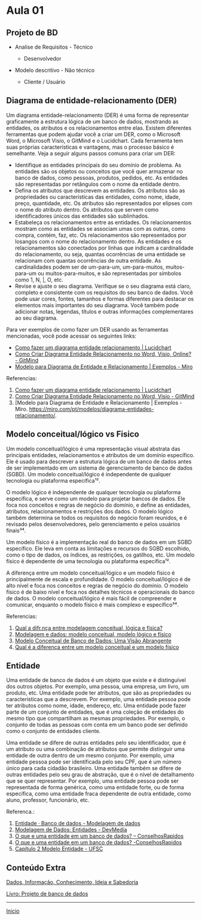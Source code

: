 # Aula 01

## Projeto de BD

- Analise de Requisitos - Técnico
    * Desenvolvedor 

- Modelo descritivo - Não técnico 
    * Cliente / Usuário

## Diagrama de entidade-relacionamento (DER)

Um diagrama entidade-relacionamento (DER) é uma forma de representar graficamente a estrutura lógica de um banco de dados, mostrando as entidades, os atributos e os relacionamentos entre elas. Existem diferentes ferramentas que podem ajudar você a criar um DER, como o Microsoft Word, o Microsoft Visio, o GitMind e o Lucidchart. Cada ferramenta tem suas próprias características e vantagens, mas o processo básico é semelhante. Veja a seguir alguns passos comuns para criar um DER:

- Identifique as entidades principais do seu domínio de problema. As entidades são os objetos ou conceitos que você quer armazenar no banco de dados, como pessoas, produtos, pedidos, etc. As entidades são representadas por retângulos com o nome da entidade dentro.
- Defina os atributos que descrevem as entidades. Os atributos são as propriedades ou características das entidades, como nome, idade, preço, quantidade, etc. Os atributos são representados por elipses com o nome do atributo dentro. Os atributos que servem como identificadores únicos das entidades são sublinhados.
- Estabeleça os relacionamentos entre as entidades. Os relacionamentos mostram como as entidades se associam umas com as outras, como compra, contém, faz, etc. Os relacionamentos são representados por losangos com o nome do relacionamento dentro. As entidades e os relacionamentos são conectados por linhas que indicam a cardinalidade do relacionamento, ou seja, quantas ocorrências de uma entidade se relacionam com quantas ocorrências de outra entidade. As cardinalidades podem ser de um-para-um, um-para-muitos, muitos-para-um ou muitos-para-muitos, e são representadas por símbolos como 1, N, |, O, etc.
- Revise e ajuste o seu diagrama. Verifique se o seu diagrama está claro, completo e consistente com os requisitos do seu banco de dados. Você pode usar cores, fontes, tamanhos e formas diferentes para destacar os elementos mais importantes do seu diagrama. Você também pode adicionar notas, legendas, títulos e outras informações complementares ao seu diagrama.

Para ver exemplos de como fazer um DER usando as ferramentas mencionadas, você pode acessar os seguintes links:

- [Como fazer um diagrama entidade relacionamento | Lucidchart](^1^)
- [Como Criar Diagrama Entidade Relacionamento no Word, Visio, Online? - GitMind](^2^)
- [Modelo para Diagrama de Entidade e Relacionamento | Exemplos - Miro](^3^)

Referencias: 
1. [Como fazer um diagrama entidade relacionamento | Lucidchart](https://www.lucidchart.com/pages/pt/como-fazer-um-diagrama-entidade-relacionamento)
2. [Como Criar Diagrama Entidade Relacionamento no Word, Visio - GitMind](https://gitmind.com/pt/criar-diagrama-entidade-relacionamento.html)
3. [Modelo para Diagrama de Entidade e Relacionamento | Exemplos - Miro. https://miro.com/pt/modelos/diagrama-entidades-relacionamento/.

## Modelo conceitual/lógico vs Fisico

Um modelo conceitual/lógico é uma representação visual abstrata das principais entidades, relacionamentos e atributos de um domínio específico. Ele é usado para descrever a estrutura lógica de um banco de dados antes de ser implementado em um sistema de gerenciamento de banco de dados (SGBD). Um modelo conceitual/lógico é independente de qualquer tecnologia ou plataforma específica¹².

O modelo lógico é independente de qualquer tecnologia ou plataforma específica, e serve como um modelo para projetar bancos de dados. Ele foca nos conceitos e regras de negócio do domínio, e define as entidades, atributos, relacionamentos e restrições dos dados. O modelo lógico também determina se todos os requisitos do negócio foram reunidos, e é revisado pelos desenvolvedores, pelo gerenciamento e pelos usuários finais³⁴.

Um modelo físico é a implementação real do banco de dados em um SGBD específico. Ele leva em conta as limitações e recursos do SGBD escolhido, como o tipo de dados, os índices, as restrições, os gatilhos, etc. Um modelo físico é dependente de uma tecnologia ou plataforma específica¹².

A diferença entre um modelo conceitual/lógico e um modelo físico é principalmente de escala e profundidade. O modelo conceitual/lógico é de alto nível e foca nos conceitos e regras de negócio do domínio. O modelo físico é de baixo nível e foca nos detalhes técnicos e operacionais do banco de dados. O modelo conceitual/lógico é mais fácil de compreender e comunicar, enquanto o modelo físico é mais complexo e específico³⁴.

Referencias: 
1. [Qual a difr.nça entre modelagem conceitual, lógica e física?](https://pt.stackoverflow.com/questions/294699/qual-a-diferen%c3%a7a-entre-modelagem-conceitual-l%c3%b3gica-e-f%c3%adsica)
2. [Modelagem e dados: modelo conceitual, modelo lógico e físico](https://www.luis.blog.br/modelagem-de-dados-modelo-conceitual-modelo-logico-e-fisico.html)
3. [Modelo Conceitual de Banco de Dados: Uma Visão Abrangente](https://federalcubatao.com.br/banco-de-dados/modelo-conceitual-de-banco-de-dados-uma-visao-abrangente/)
4. [Qual é a diferença entre um modelo conceitual e um modelo físico](https://www.tabonfils.com/qual-e-a-diferenca-entre-um-modelo-conceitual-e-um-modelo-fisico/)

## Entidade

Uma entidade de banco de dados é um objeto que existe e é distinguível dos outros objetos. Por exemplo, uma pessoa, uma empresa, um livro, um produto, etc. Uma entidade pode ter atributos, que são as propriedades ou características que a descrevem. Por exemplo, uma entidade pessoa pode ter atributos como nome, idade, endereço, etc. Uma entidade pode fazer parte de um conjunto de entidades, que é uma coleção de entidades do mesmo tipo que compartilham as mesmas propriedades. Por exemplo, o conjunto de todas as pessoas com conta em um banco pode ser definido como o conjunto de entidades cliente.

Uma entidade se difere de outras entidades pelo seu identificador, que é um atributo ou uma combinação de atributos que permite distinguir uma entidade de outra dentro de um mesmo conjunto. Por exemplo, uma entidade pessoa pode ser identificada pelo seu CPF, que é um número único para cada cidadão brasileiro. Uma entidade também se difere de outras entidades pelo seu grau de abstração, que é o nível de detalhamento que se quer representar. Por exemplo, uma entidade pessoa pode ser representada de forma genérica, como uma entidade forte, ou de forma específica, como uma entidade fraca dependente de outra entidade, como aluno, professor, funcionário, etc.

Referenca.: 
1. [Entidade · Banco de dados - Modelagem de dados](https://fabiojaniolima.gitbooks.io/banco-de-dados-modelagem-de-dados/caitulo-2/2.1-entidade.html)
2. [Modelagem de Dados: Entidades - DevMedia](https://www.devmedia.com.br/modelagem-de-dados-1-entidades/4140)
3. [O que e uma entidade em um banco de dados? – ConselhosRapidos](https://bing.com/search?q=Descrva+um+entidade+de+banco+dados+%c3%a9+o+que+a+difere)
4. [O que e uma entidade em um banco de dados? -ConselhosRapidos](https://conselhosrapidos.com.br/o-que-e-uma-entidade-em-um-banco-de-dados/)
5. [Capítulo 2 Modelo Entidade - UFSC](http://www.inf.ufsc.br/~mario/cap2texto.pdf)

## Conteúdo Extra

[Dados, Informação, Conhecimento, Ideia e Sabedoria](https://mobimais.com.br/blog/dados-informacao-conhecimento-ideia-e-sabedoria/)





[Livro: Projeto de banco de dados](./doc/Projeto%20de%20Banco%20de%20Dados%20-%20C.%20A.%20Heuser.pdf)

------------

[Inicio](../README.md)